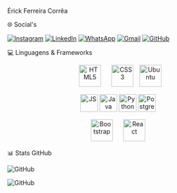 Érick Ferreira Corrêa 

🌐 Social's

[![Instagram](https://img.shields.io/badge/Instagram-E4405F?style=for-the-badge&logo=instagram&logoColor=white)](https://instagram.com/erickfcorrea)
[![LinkedIn](https://img.shields.io/badge/LinkedIn-0077B5?style=for-the-badge&logo=linkedin&logoColor=white)](https://linkedin.com/in/seu-usuario)
[![WhatsApp](https://img.shields.io/badge/WhatsApp-25D366?style=for-the-badge&logo=whatsapp&logoColor=white)](https://wa.me//48984430845)
[![Gmail](https://img.shields.io/badge/Gmail-D14836?style=for-the-badge&logo=gmail&logoColor=white)](https://mail.google.com/mail/u/0/#inbox)
[![GitHub](https://img.shields.io/badge/GitHub-181717?style=for-the-badge&logo=github&logoColor=white)](https://github.com/erickfcorrea)

💻 Linguagens & Frameworks

<div align="center">
  
  <img src="https://cdn.jsdelivr.net/gh/devicons/devicon/icons/html5/html5-original.svg" alt="HTML5" width="50" height="50" style="margin: 0 10px"/>
  <img src="https://cdn.jsdelivr.net/gh/devicons/devicon/icons/css3/css3-original.svg" alt="CSS3" width="50" height="50" style="margin: 0 10px"/>
  <img src="https://cdn.jsdelivr.net/gh/devicons/devicon/icons/ubuntu/ubuntu-original.svg" alt="Ubuntu" width="50">
  <p align="center">
  <img src="https://cdn.jsdelivr.net/gh/devicons/devicon/icons/javascript/javascript-original.svg" alt="JS" width="40" height="40"/>
  <img src="https://cdn.jsdelivr.net/gh/devicons/devicon/icons/java/java-original.svg" alt="Java" width="40" height="40"/>
  <img src="https://cdn.jsdelivr.net/gh/devicons/devicon/icons/python/python-original.svg" alt="Python" width="40" height="40"/>
  <img src="https://cdn.jsdelivr.net/gh/devicons/devicon/icons/postgresql/postgresql-original.svg" alt="PostgreSQL" width="40" height="40"/>
</p>

  <img src="https://cdn.jsdelivr.net/gh/devicons/devicon/icons/bootstrap/bootstrap-original.svg" alt="Bootstrap" width="50" height="50" style="margin: 0 10px"/>
  
  <img src="https://cdn.jsdelivr.net/gh/devicons/devicon/icons/react/react-original.svg" alt="React" width="50" height="50" style="margin: 0 10px"/>
</div>

📊 Stats GitHub

![GitHub](https://github-readme-stats.vercel.app/api?username=erickfcorrea&show_icons=true&theme=radical)

![GitHub](https://github-readme-stats.vercel.app/api/top-langs/?username=erickfcorrea&layout=compact&theme=radical)
